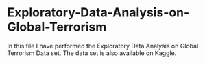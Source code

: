 # Exploratory-Data-Analysis-on-Global-Terrorism
In this file I have performed the Exploratory Data Analysis on Global Terrorism Data set.
The data set is also available on Kaggle. 
